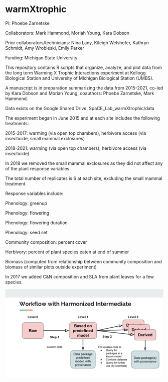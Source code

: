 # warmXtrophic

PI: Phoebe Zarnetske

Collaborators: Mark Hammond, Moriah Young, Kara Dobson

Prior collaborators/technicians: Nina Lany, Kileigh Welshofer, Kathryn Schmidt, Amy Wrobleski, Emily Parker

Funding: Michigan State University

This repository contains R scripts that organize, analyze, and plot data from the long term Warming X Trophic Interactions experiment at Kellogg Biological Station and University of Michigan Biological Station (UMBS).

A manuscript is in preparation summarizing the data from 2015-2021, co-led by Kara Dobson and Moriah Young, coauthors: Phoebe Zarnetske, Mark Hammond.

Data exists on the Google Shared Drive: SpaCE_Lab_warmXtrophic/data

The experiment began in June 2015 and at each site includes the following treatments:

2015-2017: warming (via open top chambers), herbivore access (via insecticide, small mammal exclosures)

2018-2021: warming (via open top chambers), herbivore access (via insecticide)

In 2018 we removed the small mammal exclosures as they did not affect any of the plant response variables.

The total number of replicates is 6 at each site, excluding the small mammal treatment.


Response variables include:

Phenology: greenup

Phenology: flowering

Phenology: flowering duration

Phenology: seed set

Community composition: percent cover

Herbivory: percent of plant species eaten at end of summer

Biomass (computed from relationship between community composition and biomass of similar plots outside experiment)

In 2017 we added C&N composition and SLA from plant leaves for a few species.

![EDI Workflow Image](docs/EDI_harmonization_procedure_general.png)

